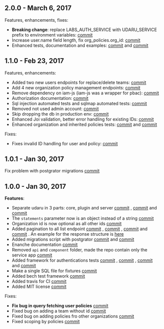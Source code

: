 ## 2.0.0 - March 6, 2017

Features, enhancements, fixes:
-   **Breaking change**: replace LABS_AUTH_SERVICE with UDARU_SERVICE prefix to environment variables: [commit](https://github.com/nearform/labs-authorization/commit/08684b1384c24afc2ed89aea0a3d3ab1cffbf511)
-   Increase user.name field length, fix org_policies.org_id: [commit](https://github.com/nearform/labs-authorization/commit/17fee68ce15f4780dcd8e46bdeccecd55a592695)
-   Enhanced tests, documentation and examples: [commit](https://github.com/nearform/labs-authorization/commit/298194275f46b4cff18036eb847a03d3d10d5ce5) and [commit](https://github.com/nearform/labs-authorization/commit/f5651e03a6657d8a62b1631cc8e605e92a614e3d)

## 1.1.0 - Feb 23, 2017

Features, enhancements:
-   Added two new users endpoints for replace/delete teams: [commit](https://github.com/nearform/labs-authorization/commit/c9ded2083b0340e1040ea72c997dd26cf38dc9b7)
-   Add 4 new organization policy management endpoints: [commit](https://github.com/nearform/labs-authorization/commit/0049b7003ec0d8a426e0476853f12a6e6b1aa103)
-   Remove dependency on iam-js (iam-js was a wrapper for pbac): [commit](https://github.com/nearform/labs-authorization/commit/04767e1c5a0197f6a1853ada535419086a599b19)
-   Authorization documentation: [commit](https://github.com/nearform/labs-authorization/commit/0b1dc34a9a88834f756a6e3938612f3bee1b9c00)
-   Sql injection automated tests and sqlmap automated tests: [commit](https://github.com/nearform/labs-authorization/commit/9e27cde1eded0de6a9170646b6972e4572786ca9)
-   Removed not used admin account: [commit](https://github.com/nearform/labs-authorization/commit/6ef0e78d167eaf82d791648d72a21c7ce51abe9c)
-   Skip dropping the db in production env: [commit](https://github.com/nearform/labs-authorization/commit/0da70a8a59db632296056a5ae9489b2dc8094c56)
-   Enhanced Joi validation, better error handling for existing IDs: [commit](https://github.com/nearform/labs-authorization/commit/689550f42dcef528aefce1b34ad90e1811843f63)
-   Enhanced organization and inherited policies tests: [commit](https://github.com/nearform/labs-authorization/commit/5ce64b5d6374e4342350d8bf000678ca1bf55815) and [commit](https://github.com/nearform/labs-authorization/commit/ffe991088ae2a759e95f719e50f1fade95a99635)

Fixes:
-   Fixes invalid ID handling for user and policy: [commit](https://github.com/nearform/labs-authorization/commit/90579222060070f473531e2f51890c9e74fdc4d4)


## 1.0.1 - Jan 30, 2017

Fix problem with postgrator migrations [commit](https://github.com/nearform/labs-authorization/commit/3a1b6b1fd4dba3430f440c799334c2bf5cdb57c0)

## 1.0.0 - Jan 30, 2017

**Features**:
-   Separate udaru in 3 parts: core, plugin and server [commit](https://github.com/nearform/labs-authorization/commit/d1625ddf91d3835aad6c70965ac4547346b886f3) , [commit](https://github.com/nearform/labs-authorization/commit/9651465df93dfd26522d6fe0d47dcba8ebee6eee) and [commit](https://github.com/nearform/labs-authorization/commit/a6e6aa257e188584388779278769412864baafad)
-   The `statements` parameter now is an object instead of a string [commit](https://github.com/nearform/labs-authorization/commit/d495050026fa85502216f472648ae9484db7cc13)
-   Organization id is now optional as all other ids [commit](https://github.com/nearform/labs-authorization/commit/611345ee1e3e56835f2de8cc309129bd077e751a)
-   Added pagination to all list endpoint [commit](https://github.com/nearform/labs-authorization/commit/b92081b4951d2aed5d3dff30c44a98e42ee19367) , [commit](https://github.com/nearform/labs-authorization/commit/8ae242e7f4eb48892924eee8e44e381cd26707e2) , [commit](https://github.com/nearform/labs-authorization/commit/8c62585859d8122339ea82d5e69e7c398b6b0e64) and [commit](https://github.com/nearform/labs-authorization/commit/611345ee1e3e56835f2de8cc309129bd077e751a) . An example for the response structure is [here](https://github.com/nearform/labs-authorization/blob/master/lib/plugin/swagger.js#L68)
-   Added migrations script with postgrator [commit](https://github.com/nearform/labs-authorization/commit/08abae12431e44a0ae730529a84d964364f04e45) and [commit](https://github.com/nearform/labs-authorization/commit/a948ff18b1bf5c54b9683589a01bc94edda14892)
-   Enanche documentation [commit](https://github.com/nearform/labs-authorization/commit/03462b3c4e6b8eaf22a6da7481d7504bf0e8e754)
-   Removed `api` and `component` folder, made the repo contain only the service app [commit](https://github.com/nearform/labs-authorization/commit/bfd95a073752b643f81ec419c1bde0d454fe40d5)
-   Added framework for authentications tests [commit](https://github.com/nearform/labs-authorization/commit/3f230b555ffdd7f1e1e6ccac44df41fac319ae7b) , [commit](https://github.com/nearform/labs-authorization/commit/62de6d8ab793e54eeace1a37766d8706302a783a) , [commit](https://github.com/nearform/labs-authorization/commit/9c0db2f885c61e31eab6ebd69de0c54de5df0d97) and [commit](https://github.com/nearform/labs-authorization/commit/8a35b0fd7cba4e65b30a96fde289f39dc7d243bc)
-   Make a single SQL file for fixtures [commit](https://github.com/nearform/labs-authorization/commit/a7e0948471f332592a43655fdd9adccea0438659)
-   Added bech test framework [commit](https://github.com/nearform/labs-authorization/commit/f6014dc7e4e0f391ee495c53ecb5b07c19bd30e7)
-   Added travis for CI [commit](https://github.com/nearform/labs-authorization/commit/3d6f33ecb67807f85254715f6a6807cbed2edf32)
-   Added MIT license [commit](https://github.com/nearform/labs-authorization/commit/d052645183dd9150f7f63ab5a5329da6749437ac)

Fixes:
-   **Fix bug in query fetching user policies** [commit](https://github.com/nearform/labs-authorization/commit/ae23dfd516bb541c4ef2f7f5dfa6b574cb3e4f40)
-   Fixed bug on adding a team without id [commit](https://github.com/nearform/labs-authorization/commit/275f48bbe4088f180e3e13fd6ca81d7113f4f0b0)
-   Fixed bug on adding policies fro other organizations [commit](https://github.com/nearform/labs-authorization/commit/540587cf8e82600b61598b32f4dcd85300981f05)
-   Fixed scoping by policies [commit](https://github.com/nearform/labs-authorization/commit/3f64348ebea4fb536d0ab37d7d7672875c5cc405)
